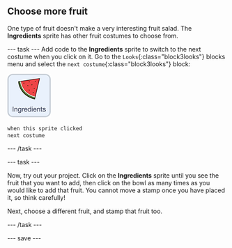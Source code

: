 ## Choose more fruit
One type of fruit doesn't make a very interesting fruit salad. The **Ingredients** sprite has other fruit costumes to choose from.

--- task ---
Add code to the **Ingredients** sprite to switch to the next costume when you click on it. Go to the `Looks`{:class="block3looks"} blocks menu and select the `next costume`{:class="block3looks"} block:

![Ingredients sprite icon](images/ingredientsSpriteIcon.png)

```blocks3
when this sprite clicked
next costume
```
--- /task ---

--- task ---

Now, try out your project. Click on the **Ingredients** sprite until you see the fruit that you want to add, then click on the bowl as many times as you would like to add that fruit. You cannot move a stamp once you have placed it, so think carefully!

Next, choose a different fruit, and stamp that fruit too. 

--- /task ---

--- save ---
